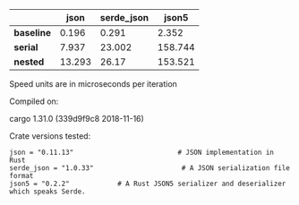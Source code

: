 | | json | serde_json | json5 |
| --- | --- | --- | --- |
| **baseline** | 0.196 | 0.291 | 2.352 |
| **serial** | 7.937 | 23.002 | 158.744 |
| **nested** | 13.293 | 26.17 | 153.521 |

Speed units are in microseconds per iteration

Compiled on:

cargo 1.31.0 (339d9f9c8 2018-11-16)

Crate versions tested:

    json = "0.11.13"                          # JSON implementation in Rust
    serde_json = "1.0.33"                      # A JSON serialization file format
    json5 = "0.2.2"            # A Rust JSON5 serializer and deserializer which speaks Serde.
